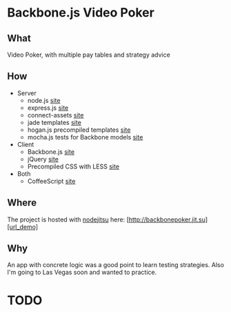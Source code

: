 # Backbone.js Video Poker

## What
Video Poker, with multiple pay tables and strategy advice

## How
* Server
  * node.js [site][url_node]
  * express.js [site][url_express]
  * connect-assets [site][url_connect-assets]
  * jade templates [site][url_jade]
  * hogan.js precompiled templates [site][url_hogan]
  * mocha.js tests for Backbone models [site][url_mocha]
* Client
  * Backbone.js [site][url_backbone]
  * jQuery [site][url_jquery]
  * Precompiled CSS with LESS [site][url_less]
* Both
  * CoffeeScript [site][url_coffeescript]

## Where
The project is hosted with [nodejitsu][url_nodejitsu] here:
[http://backbonepoker.jit.su][url_demo]

## Why
An app with concrete logic was a good point to learn testing strategies.
Also I'm going to Las Vegas soon and wanted to practice.

# TODO

[url_node]: http://www.nodejs.org
[url_express]: http://www.expressjs.com
[url_connect-assets]: https://github.com/TrevorBurnham/connect-assets
[url_jade]: http://jade-lang.com/
[url_hogan]: http://twitter.github.com/hogan.js/
[url_mocha]: http://visionmedia.github.com/mocha/
[url_backbone]: http://www.backbonejs.org
[url_jquery]: http://www.jquery.com
[url_less]: http://lesscss.org
[url_coffeescript]: http://www.coffeescript.org
[url_nodejitsu]: http://www.nodejitsu.com
[url_demo]: http://backbonepoker.jit.su
